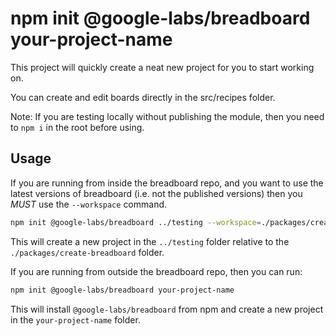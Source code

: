 # npm init @google-labs/breadboard your-project-name

This project will quickly create a neat new project for you to start working on.

You can create and edit boards directly in the src/recipes folder.

Note: If you are testing locally without publishing the module, then you need to `npm i` in the root before using.

## Usage

If you are running from inside the breadboard repo, and you want to use the latest versions of breadboard (i.e. not the published versions) then you _MUST_ use the `--workspace` command.

```bash
npm init @google-labs/breadboard ../testing --workspace=./packages/create-breadboard
```

This will create a new project in the `../testing` folder relative to the `./packages/create-breadboard` folder.

If you are running from outside the breadboard repo, then you can run:

```bash
npm init @google-labs/breadboard your-project-name
```

This will install `@google-labs/breadboard` from npm and create a new project in the `your-project-name` folder.
